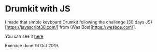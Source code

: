 # Drumkit with JS

I made that simple keyboard Drumkit following the challenge (30 days JS)[https://javascript30.com/] from (Wes Bos)[https://wesbos.com/].

You can see it [here](https://terencehecq.github.io/Drumkit/)

Exercice done 16 Oct 2019.